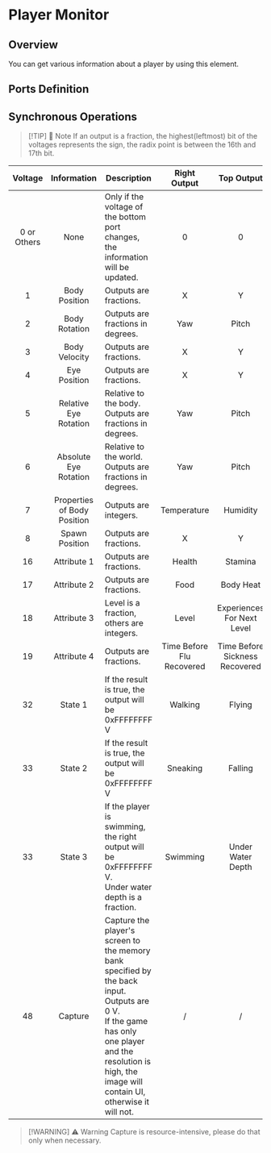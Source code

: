 <script setup lang="ts">
import ElectricConnection from "../../../components/ElectricElement/ElectricConnection";
import ElectricConnectorType from "../../../components/ElectricElement/ElectricConnectorType";
import ElectricConnectorDirection from "../../../components/ElectricElement/ElectricConnectorDirection";
import ElectricConnectionDisplayMode from "../../../components/ElectricElement/ElectricConnectionDisplayMode";
import IOPort from "../../../components/ElectricElement/IOPort";
import ElectricElement from "../../../components/ElectricElement/ElectricElement.vue";

let connections = [
    new ElectricConnection(ElectricConnectorDirection.Top, ElectricConnectorType.Output, ElectricConnectionDisplayMode.Hide, [
        new IOPort(1, 32, "Output Result", "")
    ], false, true),
    new ElectricConnection(ElectricConnectorDirection.Right, ElectricConnectorType.Output, ElectricConnectionDisplayMode.Hide, [
        new IOPort(1, 32, "Output Result", "")
    ], false, true),
        new ElectricConnection(ElectricConnectorDirection.Bottom, ElectricConnectorType.Input, ElectricConnectionDisplayMode.BitWidth, [
        new IOPort(1, 16, "Synchronous Operations, details are in the table below.", ""),
        new IOPort(1, 16, "Player Index", "")
    ], false, true),
    new ElectricConnection(ElectricConnectorDirection.Left, ElectricConnectorType.Output, ElectricConnectionDisplayMode.Hide, [
        new IOPort(1, 32, "Output Result", "")
    ], false, true),
        new ElectricConnection(ElectricConnectorDirection.In, ElectricConnectorType.Input, ElectricConnectionDisplayMode.BitWidth, [
        new IOPort(1, 32, "The ID of a memory bank for storing captured image.", ""),
    ], false, true)
];
</script>

# Player Monitor <Badge text="v2.0"/>

## Overview

You can get various information about a player by using this element.

## Ports Definition

<ElectricElement imgAltPrefix="Player Monitor" :connections="connections" imgSrc="/images/expand/sensors/GVPlayerMonitorBlock.webp"/>

## Synchronous Operations

> [!TIP] 📝 Note
> If an output is a fraction, the highest(leftmost) bit of the voltages represents the sign, the radix point is between the 16th and 17th bit.

|     Voltage     |         Information         | Description                                                                                                                                                                                                    |       Right Output        |           Top Output           |          Left Output           |
|:---------------:|:---------------------------:|----------------------------------------------------------------------------------------------------------------------------------------------------------------------------------------------------------------|:-------------------------:|:------------------------------:|:------------------------------:|
| 0 or<br/>Others |            None             | Only if the voltage of the bottom port changes, the information will be updated.                                                                                                                               |             0             |               0                |               0                |
|        1        |        Body Position        | Outputs are fractions.                                                                                                                                                                                         |             X             |               Y                |               Z                |
|        2        |        Body Rotation        | Outputs are fractions in degrees.                                                                                                                                                                              |            Yaw            |             Pitch              |              Roll              |
|        3        |        Body Velocity        | Outputs are fractions.                                                                                                                                                                                         |             X             |               Y                |               Z                |
|        4        |        Eye Position         | Outputs are fractions.                                                                                                                                                                                         |             X             |               Y                |               Z                |
|        5        |    Relative Eye Rotation    | Relative to the body. Outputs are fractions in degrees.                                                                                                                                                        |            Yaw            |             Pitch              |               /                |
|        6        |    Absolute Eye Rotation    | Relative to the world. Outputs are fractions in degrees.                                                                                                                                                       |            Yaw            |             Pitch              |              Roll              |
|        7        | Properties of Body Position | Outputs are integers.                                                                                                                                                                                          |        Temperature        |            Humidity            |       Light (Brightness)       |
|        8        |       Spawn Position        | Outputs are fractions.                                                                                                                                                                                         |             X             |               Y                |               Z                |
|       16        |         Attribute 1         | Outputs are fractions.                                                                                                                                                                                         |          Health           |            Stamina             |             Sleep              |
|       17        |         Attribute 2         | Outputs are fractions.                                                                                                                                                                                         |           Food            |           Body Heat            |            Wetness             |
|       18        |         Attribute 3         | Level is a fraction, others are integers.                                                                                                                                                                      |           Level           |   Experiences For Next Level   | The Value of the Block in Hand |
|       19        |         Attribute 4         | Outputs are fractions.                                                                                                                                                                                         | Time Before Flu Recovered | Time Before Sickness Recovered | Time Before Fire Extinguished  |
|       32        |           State 1           | If the result is true, the output will be 0xFFFFFFFF V                                                                                                                                                         |          Walking          |             Flying             |             Riding             |
|       33        |           State 2           | If the result is true, the output will be 0xFFFFFFFF V                                                                                                                                                         |         Sneaking          |            Falling             |               /                |
|       33        |           State 3           | If the player is swimming, the right output will be 0xFFFFFFFF V.<br/>Under water depth is a fraction.                                                                                                         |         Swimming          |       Under Water Depth        |               /                |
|       48        |           Capture           | Capture the player's screen to the memory bank specified by the back input. Outputs are 0 V.<br/>If the game has only one player and the resolution is high, the image will contain UI, otherwise it will not. |             /             |               /                |               /                |

> [!WARNING] ⚠ Warning
> Capture is resource-intensive, please do that only when necessary.